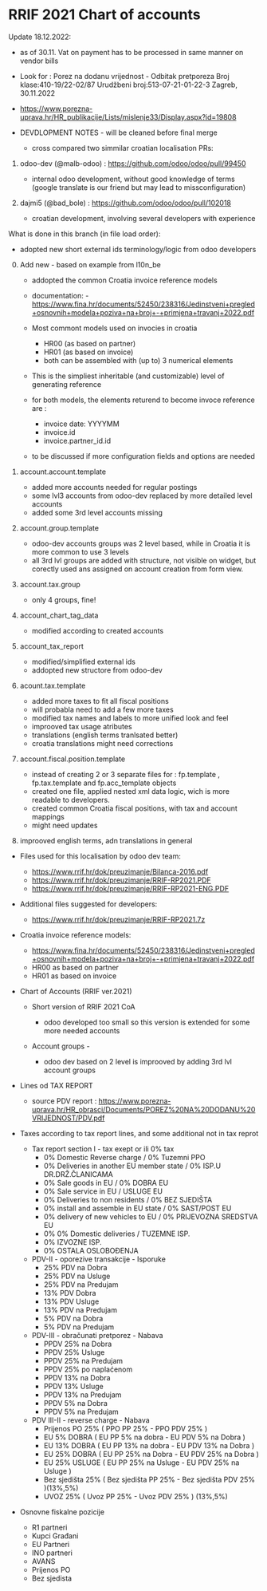 RRIF 2021 Chart of accounts
===========================

Update 18.12.2022:
- as of 30.11. Vat on payment has to be processed in same manner on vendor bills
- Look for :
  Porez na dodanu vrijednost - Odbitak pretporeza
  Broj klase:410-19/22-02/87
  Urudžbeni broj:513-07-21-01-22-3
  Zagreb, 30.11.2022
- https://www.porezna-uprava.hr/HR_publikacije/Lists/mislenje33/Display.aspx?id=19808 


- DEVDLOPMENT NOTES - will be cleaned before final merge
  - cross compared two simmilar croatian localisation PRs:

1. odoo-dev (@malb-odoo) : https://github.com/odoo/odoo/pull/99450
   
   - internal odoo development, without good knowledge of terms (google translate is our friend but may lead to missconfiguration) 

2. dajmi5 (@bad_bole) : https://github.com/odoo/odoo/pull/102018
    
   - croatian development, involving several developers with experience  
   
What is done in this branch (in file load order):

- adopted new short external ids terminology/logic from odoo developers

0. Add new - based on example from l10n_be 
 
   - addopted the common Croatia invoice reference models 
   - documentation: - https://www.fina.hr/documents/52450/238316/Jedinstveni+pregled+osnovnih+modela+poziva+na+broj+-+primjena+travanj+2022.pdf
   - Most commont models used on invocies in croatia
   
     - HR00 (as based on partner)
     - HR01 (as based on invoice)
     - both can be assembled with (up to) 3 numerical elements 
     
   - This is the simpliest inheritable (and customizable) level of generating reference
   - for both models, the elements returend to become invoce reference are : 
     - invoice date: YYYYMM
     - invoice.id
     - invoice.partner_id.id
   - to be discussed if more configuration fields and options are needed

1. account.account.template

    - added more accounts needed for regular postings 
    - some lvl3 accounts from odoo-dev replaced by more detailed level accounts
    - added some 3rd level accounts missing

2. account.group.template

    - odoo-dev accounts groups was 2 level based, while in Croatia it is more common to use 3 levels
    - all 3rd lvl groups are added with structure, not visible on widget, 
      but corectly used ans assigned on account creation from form view.

3. account.tax.group

    - only 4 groups, fine! 

4. account_chart_tag_data

    - modified according to created accounts

5. account_tax_report

    - modified/simplified external ids
    - addopted new structore from odoo-dev

6. acount.tax.template

    - added more taxes to fit all fiscal positions
    - will probabla need to add a few more taxes
    - modified tax names and labels to more unified look and feel
    - improoved tax usage atributes
    - translations (english terms tranlsated better)
    - croatia translations might need corrections

7. account.fiscal.position.template

    - instead of creating 2 or 3 separate files for :
      fp.template , fp.tax.template and fp.acc_template objects
    - created one file, applied nested xml data logic, 
      wich is more readable to developers.
    - created common Croatia fiscal positions, with tax and account mappings
    - might need updates

8. improoved english terms, adn translations in general  
    
- Files used for this localisation by odoo dev team:
  - https://www.rrif.hr/dok/preuzimanje/Bilanca-2016.pdf
  - https://www.rrif.hr/dok/preuzimanje/RRIF-RP2021.PDF
  - https://www.rrif.hr/dok/preuzimanje/RRIF-RP2021-ENG.PDF

- Additional files suggested for developers:
  - https://www.rrif.hr/dok/preuzimanje/RRIF-RP2021.7z


- Croatia invoice reference models: 
  - https://www.fina.hr/documents/52450/238316/Jedinstveni+pregled+osnovnih+modela+poziva+na+broj+-+primjena+travanj+2022.pdf
  - HR00 as based on partner
  - HR01 as based on invoice

- Chart of Accounts (RRIF ver.2021)
  - Short version of RRIF 2021 CoA 
    - odoo developed too small so this version is extended for some more needed accounts
    
  - Account groups -
    - odoo dev based on 2 level is improoved by adding 3rd lvl account groups 
    
- Lines od TAX REPORT
    - source PDV report : https://www.porezna-uprava.hr/HR_obrasci/Documents/POREZ%20NA%20DODANU%20VRIJEDNOST/PDV.pdf
     
- Taxes according to tax report lines, and some additional not in tax reprot   
     
  - Tax report section I - tax exept or ili 0% tax
    - 0% Domestic Reverse charge / 0% Tuzemni PPO
    - 0% Deliveries in another EU member state / 0% ISP.U DR.DRŽ.ČLANICAMA
    - 0% Sale goods in EU / 0% DOBRA EU
    - 0% Sale service in EU / USLUGE EU
    - 0% Deliveries to non residents / 0% BEZ SJEDIŠTA
    - 0% install and assemble in EU state / 0% SAST/POST EU
    - 0% delivery of new vehicles to EU / 0% PRIJEVOZNA SREDSTVA EU
    - 0% 0% Domestic deliveries / TUZEMNE ISP.
    - 0% IZVOZNE ISP.
    - 0% OSTALA OSLOBOĐENJA
  - PDV-II - oporezive transakcije - Isporuke
    - 25% PDV na Dobra
    - 25% PDV na Usluge
    - 25% PDV na Predujam 
    - 13% PDV Dobra
    - 13% PDV Usluge
    - 13% PDV na Predujam
    - 5% PDV na Dobra
    - 5% PDV na Predujam
  - PDV-III - obračunati pretporez - Nabava
    - PPDV 25% na Dobra
    - PPDV 25% Usluge
    - PPDV 25% na Predujam
    - PPDV 25% po naplaćenom
    - PPDV 13% na Dobra
    - PPDV 13% Usluge
    - PPDV 13% na Predujam  
    - PPDV 5% na Dobra 
    - PPDV 5% na Predujam
  - PDV III-II - reverse charge - Nabava   
    - Prijenos PO 25%       ( PPO PP 25% - PPO PDV 25% )
    - EU 5% DOBRA           ( EU PP 5% na dobra - EU PDV 5% na Dobra )
    - EU 13% DOBRA          ( EU PP 13% na dobra - EU PDV 13% na Dobra )
    - EU 25% DOBRA          ( EU PP 25% na Dobra - EU PDV 25% na Dobra )
    - EU 25% USLUGE         ( EU PP 25% na Usluge - EU PDV 25% na Usluge )
    - Bez sjedišta 25%  ( Bez sjedišta PP 25% - Bez sjedišta PDV 25% )(13%,5%)
    - UVOZ 25%          ( Uvoz PP 25% - Uvoz PDV 25% ) (13%,5%)
   
- Osnovne fiskalne pozicije
    - R1 partneri
    - Kupci Građani
    - EU Partneri
    - INO partneri
    - AVANS
    - Prijenos PO
    - Bez sjedista
 